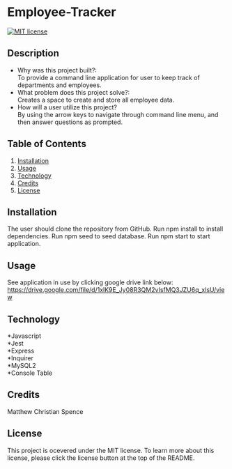 
  # Employee-Tracker
  [![MIT license](https://img.shields.io/badge/License-MIT-blue.svg)](https://lbesson.mit-license.org/)

  ## Description
  * Why was this project built?:<br/>
   To provide a command line application for user to keep track of departments and employees.
  * What problem does this project solve?:<br/>
  Creates a space to create and store all employee data. 
  * How will a user utilize this project?<br/>
   By using the arrow keys to navigate through command line menu, and then answer questions as prompted.
  
## Table of Contents
  1. [Installation](#installation)
  2. [Usage](#usage)
  3. [Technology](#technology)
  4. [Credits](#credits)
  5. [License](#license)

  ## Installation
  The user should clone the repository from GitHub. Run npm install to install dependencies. Run npm seed to seed database. Run npm start to start application.

  ## Usage
See application in use by clicking google drive link below:
https://drive.google.com/file/d/1xlK9E_Jy08R3QM2vIsfMQ3JZU6q_xlsU/view


## Technology
*Javascript<br/>
*Jest<br/>
*Express<br/>
*Inquirer<br/>
*MySQL2<br/>
*Console Table<br/>

  ## Credits
Matthew Christian Spence

  ## License
  This project is ocevered under the MIT license. To learn more about this license, please click the license button at the top of the README.

